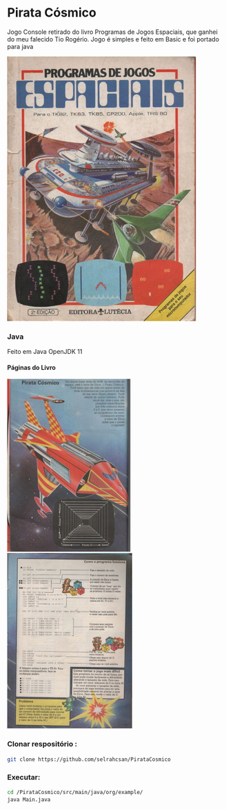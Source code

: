 #  Pirata Cósmico
Jogo Console retirado do livro Programas de Jogos Espaciais, que ganhei do meu falecido Tio Rogério.
Jogo é simples e feito em Basic e foi portado para java

![Capa do Livro](01.jpg)

### Java
Feito em Java OpenJDK 11

#### Páginas do Livro
![Capa do Livro](02.jpg) ![Capa do Livro](03.jpg)

### Clonar respositório :
```bash
git clone https://github.com/selrahcsan/PirataCosmico  
```
### Executar:
```bash
cd /PirataCosmico/src/main/java/org/example/
java Main.java
```